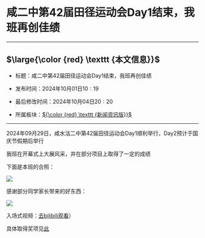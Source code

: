 # 咸二中第$42$届田径运动会Day$1$结束，我班再创佳绩

------------

## $\large{\color {red} \texttt {本文信息}}$

- 标题：咸二中第$42$届田径运动会Day$1$结束，我班再创佳绩

- 发布时间：$2024$年$10$月$01$日$10:19$

- 最后修改时间：$2024$年$10$月$04$日$20:20$

- 所属板块：[${\color {red} \texttt {新闻资讯版}}$](/xwzxb)

------------

$2024$年$09$月$29$日，咸水沽二中第$42$届田径运动会Day$1$顺利举行，Day$2$预计于国庆节假期后举行

我班在开幕式上大展风采，并在部分项目上取得了一定的成绩

下面是本班的合照：

![](https://i-blog.csdnimg.cn/img_convert/6efae90fc02aa593185777438bc6a718.png)

感谢部分同学家长带来的好东西：

![](https://i-blog.csdnimg.cn/img_convert/81ed55bbae85e981c5d1ddd50bf950c2.png)

入场式视频：[去bilibili观看](https://www.bilibili.com/video/BV1Ld4wetEhR/)）

具体取得奖项见[此](/gsb/at4)